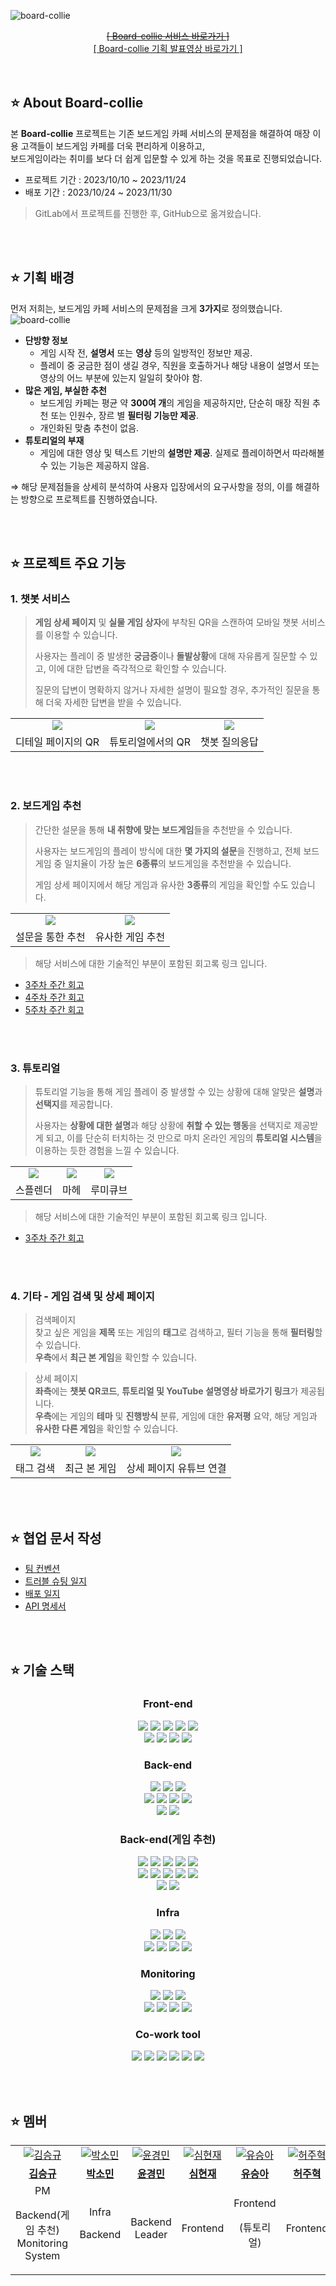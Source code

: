 ![board-collie](https://github.com/S09P31A104/board-collie/blob/docs/readme/assets/main2.png)


<div align=center>
    <a href="https://boardcollie.com"><del>[ Board-collie 서비스 바로가기 ]</del></a>
    <br>
    <a href="#">[ Board-collie 기획 발표영상 바로가기 ]</a>
</div>

<br>
<br>

## ⭐ About Board-collie
본 **Board-collie** 프로젝트는 기존 보드게임 카페 서비스의 문제점을 해결하여 매장 이용 고객들이 보드게임 카페를 더욱 편리하게 이용하고, <br>보드게임이라는 취미를 보다 더 쉽게 입문할 수 있게 하는 것을 목표로 진행되었습니다.

- 프로젝트 기간 : 2023/10/10 ~ 2023/11/24
- 배포 기간 : 2023/10/24 ~ 2023/11/30
> GitLab에서 프로젝트를 진행한 후, GitHub으로 옮겨왔습니다.


<br>
<br>

## ⭐ 기획 배경

먼저 저희는, 보드게임 카페 서비스의 문제점을 크게 **3가지**로 정의했습니다.
![board-collie](https://github.com/S09P31A104/board-collie/blob/docs/readme/assets/문제점.png)

- **단방향 정보**
    - 게임 시작 전, **설명서** 또는 **영상** 등의 일방적인 정보만 제공.
    - 플레이 중 궁금한 점이 생길 경우, 직원을 호출하거나 해당 내용이 설명서 또는 영상의 어느 부분에 있는지 일일히 찾아야 함.
- **많은 게임, 부실한 추천**
    - 보드게임 카페는 평균 약 **300여 개**의 게임을 제공하지만, 단순히 매장 직원 추천 또는 인원수, 장르 별 **필터링 기능만 제공**.
    - 개인화된 맞춤 추천이 없음.
- **튜토리얼의 부재**
    - 게임에 대한 영상 및 텍스트 기반의 **설명만 제공**. 실제로 플레이하면서 따라해볼 수 있는 기능은 제공하지 않음.
      
⇒ 해당 문제점들을 상세히 분석하여 사용자 입장에서의 요구사항을 정의, 이를 해결하는 방향으로 프로젝트를 진행하였습니다.

<br>
<br>

## ⭐ 프로젝트 주요 기능

### 1. 챗봇 서비스

> **게임 상세 페이지** 및 **실물 게임 상자**에 부착된 QR을 스캔하여 모바일 챗봇 서비스를 이용할 수 있습니다.
>
> 사용자는 플레이 중 발생한 **궁금증**이나 **돌발상황**에 대해 자유롭게 질문할 수 있고, 이에 대한 답변을 즉각적으로 확인할 수 있습니다.
>
> 질문의 답변이 명확하지 않거나 자세한 설명이 필요할 경우, 추가적인 질문을 통해 더욱 자세한 답변을 받을 수 있습니다.

<table>
  <tr>
    <td align="center">
      <img src="https://github.com/S09P31A104/board-collie/blob/docs/readme/assets/detail.png" />
    </td>
    <td align="center">
      <img src="https://github.com/S09P31A104/board-collie/blob/docs/readme/assets/%EC%A7%88%EB%AC%B8.png" />
    </td>
    <td align="center">
      <img src="https://github.com/S09P31A104/board-collie/blob/docs/readme/assets/%EC%B1%97%EB%B4%87_%EC%8A%A4%ED%94%8C%EB%A0%8C%EB%8D%94.gif" />
    </td>
  </tr>
  <tr>
    <td align="center">
      <span>디테일 페이지의 QR</span>
    </td>
    <td align="center">
      <span>튜토리얼에서의 QR</span>
    </td>
    <td align="center">
      <span>챗봇 질의응답</span>
    </td>
  </tr>
</table>

<br>
<br>

### 2. 보드게임 추천

> 간단한 설문을 통해 **내 취향에 맞는 보드게임**들을 추천받을 수 있습니다.
> 
> 사용자는 보드게임의 플레이 방식에 대한 **몇 가지의 설문**을 진행하고, 전체 보드게임 중 일치율이 가장 높은 **6종류**의 보드게임을 추천받을 수 있습니다.
>
> 게임 상세 페이지에서 해당 게임과 유사한 **3종류**의 게임을 확인할 수도 있습니다.

<table>
  <tr>
    <td align="center">
      <img src="https://github.com/S09P31A104/board-collie/blob/master/assets/%EA%B2%8C%EC%9E%84%20%EC%B6%94%EC%B2%9C.gif" />
    </td>
    <td align="center">
      <img src="https://github.com/S09P31A104/board-collie/blob/master/assets/%EC%9C%A0%EC%82%AC%ED%95%9C%20%EA%B2%8C%EC%9E%84.gif" />
    </td>
  </tr>
  <tr>
    <td align="center">
      <span>설문을 통한 추천</span>
    </td>
    <td align="center">
      <span>유사한 게임 추천</span>
    </td>
  </tr>
</table>

> 해당 서비스에 대한 기술적인 부분이 포함된 회고록 링크 입니다.
- <a href="https://careful-fan-de2.notion.site/3-4eb11124068746ffad1713ebd5cee890?pvs=4">3주차 주간 회고</a>
- <a href="https://careful-fan-de2.notion.site/4-4a6957eb8594486eb690c59f299e3676?pvs=4">4주차 주간 회고</a>
- <a href="https://careful-fan-de2.notion.site/5-5d222fb5651a421aa5177ddb72f4ed6d?pvs=4">5주차 주간 회고</a>

<br>
<br>

### 3. 튜토리얼

> 튜토리얼 기능을 통해 게임 플레이 중 발생할 수 있는 상황에 대해 알맞은 **설명**과 **선택지**를 제공합니다.
>
> 사용자는 **상황에 대한 설명**과 해당 상황에 **취할 수 있는 행동**을 선택지로 제공받게 되고, 이를 단순히 터치하는 것 만으로 마치 온라인 게임의 **튜토리얼 시스템**을 이용하는 듯한 경험을 느낄 수 있습니다.

<table>
  <tr>
    <td align="center">
      <img src="https://github.com/S09P31A104/board-collie/blob/master/assets/%EC%8A%A4%ED%94%8C%EB%A0%8C%EB%8D%94%20%ED%8A%9C%ED%86%A0%EB%A6%AC%EC%96%BC.gif"/>
    </td>
    <td align="center">
      <img src="https://github.com/S09P31A104/board-collie/blob/master/assets/%EB%A7%88%ED%97%A4.gif" />
    </td>
    <td align="center">
      <img src="https://github.com/S09P31A104/board-collie/blob/master/assets/%EB%A3%A8%EB%AF%B8%ED%81%90%EB%B8%8C.gif"/>
    </td>
  </tr>
  <tr>
    <td align="center">
      <span>스플렌더</span>
    </td>
    <td align="center">
      <span>마헤</span>
    </td>
    <td align="center">
      <span>루미큐브</span>
    </td>
  </tr>
</table>

> 해당 서비스에 대한 기술적인 부분이 포함된 회고록 링크 입니다.
- <a href="https://careful-fan-de2.notion.site/3-c64a8f16f4ad4f379c091f5d8a6daf61?pvs=4">3주차 주간 회고</a>

<br>
<br>

### 4. 기타 - 게임 검색 및 상세 페이지

> 검색페이지 <br>
> 찾고 싶은 게임을 **제목** 또는 게임의 **태그**로 검색하고, 필터 기능을 통해 **필터링**할 수 있습니다.<br>
> **우측**에서 **최근 본 게임**을 확인할 수 있습니다.

> 상세 페이지<br>
> **좌측**에는 **챗봇 QR코드**, **튜토리얼 및 YouTube 설명영상 바로가기 링크**가 제공됩니다.<br>
> **우측**에는 게임의 **테마** 및 **진행방식** 분류, 게임에 대한 **유저평** 요약, 해당 게임과 **유사한 다른 게임**을 확인할 수 있습니다.

<table>
  <tr>
    <td align="center">
      <img src="https://github.com/S09P31A104/board-collie/blob/master/assets/%ED%83%9C%EA%B7%B8%20%EA%B2%80%EC%83%89.gif"/>
    </td>
    <td align="center">
      <img src="https://github.com/S09P31A104/board-collie/blob/master/assets/%EC%B5%9C%EA%B7%BC%20%EB%B3%B8%20%EA%B2%8C%EC%9E%84.gif" />
    </td>
    <td align="center">
      <img src="https://github.com/S09P31A104/board-collie/blob/master/assets/%EC%9C%A0%ED%8A%9C%EB%B8%8C%20%ED%8A%9C%ED%86%A0%EB%A6%AC%EC%96%BC.gif"/>
    </td>
  </tr>
  <tr>
    <td align="center">
      <span>태그 검색</span>
    </td>
    <td align="center">
      <span>최근 본 게임</span>
    </td>
    <td align="center">
      <span>상세 페이지 유튜브 연결</span>
    </td>
  </tr>
</table>
<br>
<br>

## ⭐ 협업 문서 작성
- <a href="https://www.notion.so/521a3c4269bb4639ab187111f6da3e97">팀 컨벤션</a>
- <a href="https://www.notion.so/7ce5fe2125b14bdeace9db317ac99c9c">트러블 슈팅 일지</a>
- <a href="https://www.notion.so/1a50b22f342541ae9696cb7011db42b8">배포 일지</a>
- <a href="https://www.notion.so/API-cbc1465c7510479a9a4953ab899293ca">API 명세서</a>
<br>
<br>

## ⭐ 기술 스택

<h3 align="center">Front-end</h3>
<p align="center">
    <img src="https://img.shields.io/badge/Node.js-339933?&logo=nodedotjs&logoColor=white">
    <img src="https://img.shields.io/badge/React-61DAFB?&logo=react&logoColor=white">
    <img src="https://img.shields.io/badge/PWA-5A0FC8?&logo=pwa&logoColor=white">
    <img src="https://img.shields.io/badge/TypeScript-3178C6?&logo=typescript&logoColor=white">
    <img src="https://img.shields.io/badge/Redux-764ABC?&logo=redux&logoColor=white">
    <br>
    <img src="https://img.shields.io/badge/axios-5A29E4?&logo=axios&logoColor=white">
    <img src="https://img.shields.io/badge/ReactRouter-CA4245?&logo=reactrouter&logoColor=white">
    <img src="https://img.shields.io/badge/Mui-007FFF?&logo=mui&logoColor=white">
    <img src="https://img.shields.io/badge/styledcomponents-DB7093?&logo=styledcomponents&logoColor=white">
</p>

<h3 align="center">Back-end</h3>
<p align="center">
    <img src="https://img.shields.io/badge/Java-007396?&logo=java&logoColor=white">
    <img src="https://img.shields.io/badge/SpringBoot-6DB33F?&logo=springboot&logoColor=white">
    <img src="https://img.shields.io/badge/Gradle-02303A?&logo=gradle&logoColor=white">
    <br>
    <img src="https://img.shields.io/badge/Hibernate-59666C?&logo=hibernate&logoColor=white">
    <img src="https://img.shields.io/badge/MySQL-4479A1?&logo=mysql&logoColor=white">
    <img src="https://img.shields.io/badge/Redis-DC382D?&logo=redis&logoColor=white">
    <img src="https://img.shields.io/badge/H2-FF9900?&logo=h2&logoColor=white">
    <br>
    <img src="https://img.shields.io/badge/Python-3776AB?&logo=python&logoColor=white">
    <img src="https://img.shields.io/badge/Selenium-43B02A?&logo=selenium&logoColor=white">
</p>

<h3 align="center">Back-end(게임 추천)</h3>
<p align="center">
    <img src="https://img.shields.io/badge/Java-007396?&logo=java&logoColor=white">
    <img src="https://img.shields.io/badge/SpringBoot-6DB33F?&logo=springboot&logoColor=white">
    <img src="https://img.shields.io/badge/Gradle-02303A?&logo=gradle&logoColor=white">
    <img src="https://img.shields.io/badge/SpringSecurity-6DB33F?&logo=springsecurity&logoColor=white">
    <img src="https://img.shields.io/badge/JWT-000000?&logo=jsonwebtokens&logoColor=white">
    <br>
    <img src="https://img.shields.io/badge/Hibernate-59666C?&logo=hibernate&logoColor=white">
    <img src="https://img.shields.io/badge/MySQL-4479A1?&logo=mysql&logoColor=white">
    <img src="https://img.shields.io/badge/Redis-DC382D?&logo=redis&logoColor=white">
    <img src="https://img.shields.io/badge/H2-FF9900?&logo=h2&logoColor=white">
    <img src="https://img.shields.io/badge/Swagger-85EA2D?&logo=swagger&logoColor=white">
    <br>
    <img src="https://img.shields.io/badge/Python-3776AB?&logo=python&logoColor=white">
    <img src="https://img.shields.io/badge/Selenium-43B02A?&logo=selenium&logoColor=white">
</p>

<h3 align="center">Infra</h3>
<p align="center">
    <img src="https://img.shields.io/badge/Docker-2496ED?&logo=docker&logoColor=white">
    <img src="https://img.shields.io/badge/Jenkins-D24939?&logo=jenkins&logoColor=white">
    <img src="https://img.shields.io/badge/nginx-009639?&logo=nginx&logoColor=white">
    <br>
    <img src="https://img.shields.io/badge/ubuntu-E95420?&logo=ubuntu&logoColor=white">
    <img src="https://img.shields.io/badge/amazon EC2-FF9900?&logo=amazon ec2&logoColor=white">
    <img src="https://img.shields.io/badge/amazon RDS-527FFF?&logo=amazonrds&logoColor=white">
    <img src="https://img.shields.io/badge/amazon S3-569A31?&logo=amazons3&logoColor=white">
</p>

<h3 align="center">Monitoring</h3>
<p align="center">
    <img src="https://img.shields.io/badge/Docker-2496ED?&logo=docker&logoColor=white">
    <img src="https://img.shields.io/badge/Jenkins-D24939?&logo=jenkins&logoColor=white">
    <img src="https://img.shields.io/badge/nginx-009639?&logo=nginx&logoColor=white">
    <br>
    <img src="https://img.shields.io/badge/ubuntu-E95420?&logo=ubuntu&logoColor=white">
    <img src="https://img.shields.io/badge/amazon EC2-FF9900?&logo=amazon ec2&logoColor=white">
    <img src="https://img.shields.io/badge/amazon RDS-527FFF?&logo=amazonrds&logoColor=white">
    <img src="https://img.shields.io/badge/amazon S3-569A31?&logo=amazons3&logoColor=white">
</p>

<h3 align="center">Co-work tool</h3>
<p align="center">
    <img src="https://img.shields.io/badge/GitLab-FC6D26?&logo=GitLab&logoColor=white">
    <img src="https://img.shields.io/badge/Notion-000000?&logo=Notion&logoColor=white">
    <img src="https://img.shields.io/badge/Jira-0052CC?&logo=Jira Software&logoColor=white">
    <img src="https://img.shields.io/badge/Postman-FF6C37?&logo=Postman&logoColor=white">
    <img src="https://img.shields.io/badge/Figma-F24E1E?&logo=Figma&logoColor=white">
    <img src="https://img.shields.io/badge/Mattermost-0058CC?&logo=Mattermost&logoColor=white">
</p>

<br>
<br>

## ⭐ 멤버

<table>
  <tr>
    <td align="center">
      <a href="https://github.com/sgkim6">
        <img src="https://github.com/sgkim6.png" alt="김승규" />
      </a>
    </td>
     <td align="center">
      <a href="https://github.com/yygs321">
        <img src="https://github.com/yygs321.png" alt="박소민" />
      </a>
    </td>
    <td align="center">
      <a href="https://github.com/ykm1256">
        <img src="https://github.com/ykm1256.png" alt="윤경민" />
      </a>
    </td>
    <td align="center">
      <a href="https://github.com/hyunin3">
        <img src="https://github.com/hyunin3.png" alt="심현재" />
      </a>
    </td>
    <td align="center">
      <a href="https://github.com/SeungAh-Yoo99">
        <img src="https://github.com/SeungAh-Yoo99.png" alt="유승아" />
      </a>
    </td>
    <td align="center">
      <a href="https://github.com/HJH13579">
        <img src="https://github.com/HJH13579.png" alt="허주혁" />
      </a>
    </td>
  </tr>
  <tr>
    <td align="center">
      <a href="https://github.com/sgkim6">
        <b>김승규</b>
      </a>
    </td>
    <td align="center">
      <a href="https://github.com/yygs321">
        <b>박소민</b>
      </a>
    <td align="center">
      <a href="https://github.com/ykm1256">
        <b>윤경민</b>
      </a>
    </td>
    <td align="center">
      <a href="https://github.com/hyunin3">
        <b>심현재</b>
      </a>
    </td>   
    </td>
    <td align="center">
      <a href="https://github.com/SeungAh-Yoo99">
        <b>유승아</b>
      </a>
    </td>
    <td align="center">
      <a href="https://github.com/HJH13579">
        <b>허주혁</b>
      </a>
    </td>
  </tr>
  <tr>
    <td align="center">
      <span>PM<p/>Backend(게임 추천)  Monitoring System</span>
    </td>
    <td align="center">
      <span>Infra<p/>Backend</span>
    </td>
    <td align="center">
      <span>Backend Leader</span>
    </td>
    <td align="center">
      <span>Frontend</span>
    </td>
    <td align="center">
      <span>Frontend<p/>(튜토리얼)</span>
    </td>
    <td align="center">
      <span>Frontend</span>
    </td>
  </tr>
</table>
